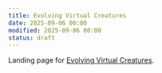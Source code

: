```yaml
---
title: Evolving Virtual Creatures
date: 2025-09-06 00:00
modified: 2025-09-06 00:00
status: draft
---
```


Landing page for [Evolving Virtual Creatures](https://www.karlsims.com/papers/siggraph94.pdf).
